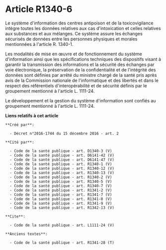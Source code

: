 # Article R1340-6

Le système d'information des centres antipoison et de la toxicovigilance intègre toutes les données relatives aux cas
d'intoxication et celles relatives aux substances et aux mélanges. Ce système assure les échanges sécurisés de données entre
les personnes physiques et morales mentionnées à l'article R. 1340-1. 

Les modalités de mise en œuvre et de fonctionnement du système d'information ainsi que les spécifications techniques des
dispositifs visant à garantir la transmission des informations et la sécurité des échanges par voie électronique, la
préservation de la confidentialité et de l'intégrité des données sont définies par arrêté du ministre chargé de la santé pris
après avis de la Commission nationale de l'informatique et des libertés et dans le respect des référentiels
d'interopérabilité et de sécurité définis par le groupement mentionné à l'article L. 1111-24. 

Le développement et la gestion du système d'information sont confiés au groupement mentionné à l'article L. 1111-24.

**Liens relatifs à cet article**

	**Créé par**:

	  - Décret n°2016-1744 du 15 décembre 2016 - art. 2

	**Cité par**:

	  - Code de la santé publique - art. D1340-3 (V)
	  - Code de la santé publique - art. D6141-42 (V)
	  - Code de la santé publique - art. D6141-47 (V)
	  - Code de la santé publique - art. R1340-1 (V)
	  - Code de la santé publique - art. R1340-12 (V)
	  - Code de la santé publique - art. R1340-13 (V)
	  - Code de la santé publique - art. R1340-2 (V)
	  - Code de la santé publique - art. R1340-5 (V)
	  - Code de la santé publique - art. R1340-7 (V)
	  - Code de la santé publique - art. R1341-2 (V)
	  - Code de la santé publique - art. R1341-7 (V)
	  - Code de la santé publique - art. R1341-8 (V)
	  - Code de la santé publique - art. R1341-9 (V)
	  - Code de la santé publique - art. R1342-13 (V)

	**Cite**:

	  - Code de la santé publique - art. L1111-24 (V)

	**Anciens textes**:

	  - Code de la santé publique - art. R1341-28 (T)
